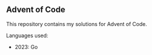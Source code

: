 Advent of Code
---

This repository contains my solutions for Advent of Code.

Languages used:
- 2023: Go
